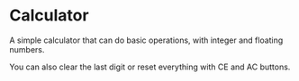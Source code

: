 # Calculator

A simple calculator that can do basic operations, with integer and floating numbers.

You can also clear the last digit or reset everything with CE and AC buttons.